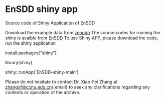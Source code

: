# EnSDD shiny app

Source code of Shiny Application of EnSDD

Download the example data from [zenodo](https://doi.org/10.5281/zenodo.11218339)
The source codes for running the shiny is avaible from [EnSDD](https://github.com/keyalone/EnDecon)
To use Shiny APP, please download the code, run the shiny application

install.packages("shiny")

library(shiny)

shiny::runApp('EnSDD-shiny-main')



Please do not hesitate to contact Dr. Xiao-Fei Zhang at [zhangxf\@ccnu.edu.cn](mailto:zhangxf@ccnu.edu.cn){.email} to seek any clarifications regarding any contents or operation of the archive.
